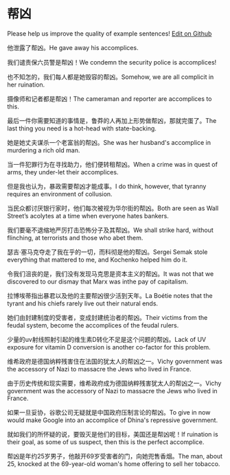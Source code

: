 # 帮凶

Please help us improve the quality of example sentences! [Edit on Github](https://github.com/jiyushe/jiyu-example-sentence-source/blob/main/chinese/bangxiong.md)

<p><span class="chinese">他泄露了帮凶。</span><span class="english">He gave away his accomplices.</span></p>

<p><span class="chinese">我们谴责保六员警是帮凶！</span><span class="english">We condemn the security police is accomplices!</span></p>

<p><span class="chinese">也不知怎的，我们每人都是她毁容的帮凶。</span><span class="english">Somehow, we are all complicit in her ruination.</span></p>

<p><span class="chinese">摄像师和记者都是帮凶！</span><span class="english">The cameraman and reporter are accomplices to this.</span></p>

<p><span class="chinese">最后一件你需要知道的事情是，鲁莽的人再加上形势做帮凶，那就完蛋了。</span><span class="english">The last thing you need is a hot-head with state-backing.</span></p>

<p><span class="chinese">她是她丈夫谋杀一个老富翁的帮凶。</span><span class="english">She was her husband's accomplice in murdering a rich old man.</span></p>

<p><span class="chinese">当一件犯罪行为在寻找助力，他们便转租帮凶。</span><span class="english">When a crime was in quest of arms, they under-let their accomplices.</span></p>

<p><span class="chinese">但是我也认为，暴政需要帮凶才能成事。</span><span class="english">I do think, however, that tyranny requires an environment of collusion.</span></p>

<p><span class="chinese">当民众都讨厌银行家时，他们每次被视为华尔街的帮凶。</span><span class="english">Both are seen as Wall Street’s acolytes at a time when everyone hates bankers.</span></p>

<p><span class="chinese">我们要毫不退缩地严厉打击恐怖分子及其帮凶。</span><span class="english">We shall strike hard, without flinching, at terrorists and those who abet them.</span></p>

<p><span class="chinese">瑟吉·塞马克夺走了我在乎的一切，而科彻是他的帮凶。</span><span class="english">Sergei Semak stole everything that mattered to me, and Kochenko helped him do it.</span></p>

<p><span class="chinese">令我们沮丧的是，我们没有发现马克思是资本主义的帮凶。</span><span class="english">It was not that we discovered to our dismay that Marx was inthe pay of capitalism.</span></p>

<p><span class="chinese">拉博埃蒂指出暴君以及他的主要帮凶很少活到天年。</span><span class="english">La Boétie notes that the tyrant and his chiefs rarely live out their natural ends.</span></p>

<p><span class="chinese">她们由封建制度的受害者，变成封建统治者的帮凶。</span><span class="english">Their victims from the feudal system, become the accomplices of the feudal rulers.</span></p>

<p><span class="chinese">少量的uv射线照射引起的维生素D转化不足是这个问题的帮凶。</span><span class="english">Lack of UV exposure for vitamin D conversion is another co-factor for this problem.</span></p>

<p><span class="chinese">维希政府是德国纳粹残害住在法国的犹太人的帮凶之一。</span><span class="english">Vichy government was the accessory of Nazi to massacre the Jews who lived in France.</span></p>

<p><span class="chinese">由于历史传统和现实需要，维希政府成为德国纳粹残害犹太人的帮凶之一。</span><span class="english">Vichy government was the accessory of Nazi to massacre the Jews who lived in France.</span></p>

<p><span class="chinese">如果一旦妥协，谷歌公司无疑就是中国政府压制言论的帮凶。</span><span class="english">To give in now would make Google into an accomplice of Dhina's repressive government.</span></p>

<p><span class="chinese">就如我们的所怀疑的说，要毁灭是他们的目标，美国还是帮凶呢！</span><span class="english">If ruination is their goal, as some of us suspect, then this is the perfect accomplice.</span></p>

<p><span class="chinese">帮凶是年约25岁男子，他敲开69岁受害者的门，向她兜售香烟。</span><span class="english">The man, about 25, knocked at the 69-year-old woman's home offering to sell her tobacco.</span></p>

